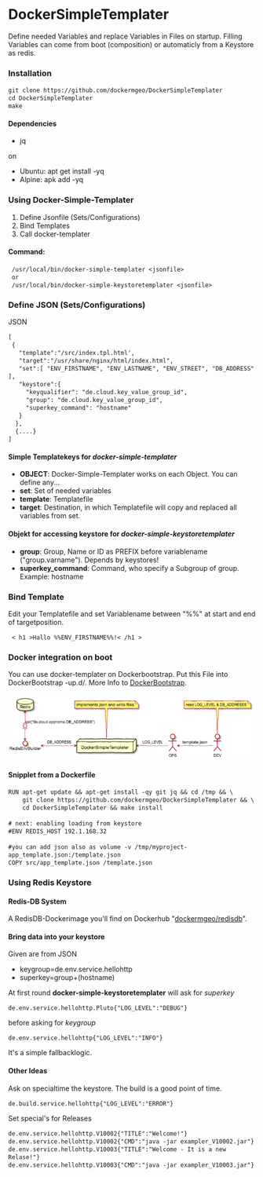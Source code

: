 # DockerSimpleTemplater

Define needed Variables and replace Variables in Files on startup.
Filling Variables can come from boot (composition) or automaticly from a Keystore as redis.

### Installation
```
git clone https://github.com/dockermgeo/DockerSimpleTemplater
cd DockerSimpleTemplater
make
```

#### Dependencies
* jq

on
*  Ubuntu: apt get install -yq
*  Alpine: apk add -yq


### Using Docker-Simple-Templater

1. Define Jsonfile (Sets/Configurations)
2. Bind Templates
3. Call docker-templater

#### Command:
```
 /usr/local/bin/docker-simple-templater <jsonfile>
 or
 /usr/local/bin/docker-simple-keystoretemplater <jsonfile>
```


### Define JSON (Sets/Configurations)
JSON
```
[
 {
   "template":"/src/index.tpl.html',
   "target":"/usr/share/nginx/html/index.html",
   "set":[ "ENV_FIRSTNAME", "ENV_LASTNAME", "ENV_STREET", "DB_ADDRESS" ],
   "keystore":{
     "keyqualifier": "de.cloud.key_value_group_id",
     "group": "de.cloud.key_value_group_id",
     "superkey_command": "hostname"
   }
  },
  {....}
]
```
#### Simple Templatekeys for ***docker-simple-templater***
- **OBJECT**: Docker-Simple-Templater works on each Object. You can define any...
- **set**: Set of needed variables
- **template**: Templatefile
- **target**: Destination, in which Templatefile will copy and replaced all variables from set.

#### Objekt for accessing keystore for ***docker-simple-keystoretemplater***
- **group**: Group, Name or ID as PREFIX before variablename ("group.varname"). Depends by keystores!
- **superkey_command**: Command, who specify a Subgroup of group. Example: hostname


### Bind Template
Edit your Templatefile and set Variablename between "%%" at start and end of targetposition.
```
 < h1 >Hallo %%ENV_FIRSTNAME%%!< /h1 >
```

### Docker integration on boot
You can use docker-templater on Dockerbootstrap. Put this File into DockerBootstrap -up.d/.
More Info to [DockerBootstrap](https://github.com/dockermgeo/DockerBootstrap).

![Architecture](docs/dst-architektur.png)


#### Snipplet from a Dockerfile
```
RUN apt-get update && apt-get install -qy git jq && cd /tmp && \
    git clone https://github.com/dockermgeo/DockerSimpleTemplater && \
    cd DockerSimpleTemplater && make install

# next: enabling loading from keystore
#ENV REDIS_HOST 192.1.168.32

#you can add json also as volume -v /tmp/myproject-app_template.json:/template.json
COPY src/app_template.json /template.json
```

### Using Redis Keystore

#### Redis-DB System
A RedisDB-Dockerimage you'll find on Dockerhub "[dockermgeo/redisdb](https://hub.docker.com/r/dockermgeo/redisdb/)".

#### Bring data into your keystore
Given are from JSON
  - keygroup=de.env.service.hellohttp
  - superkey=group+(hostname)

At first round **docker-simple-keystoretemplater** will ask for *superkey*
```
de.env.service.hellohttp.Pluto{"LOG_LEVEL":"DEBUG"}
```
before asking for *keygroup*
```
de.env.service.hellohttp{"LOG_LEVEL":"INFO"}
```
It's a simple fallbacklogic.

#### Other Ideas
Ask on specialtime the keystore. The build is a good point of time.
```
de.build.service.hellohttp{"LOG_LEVEL":"ERROR"}
```

Set special's for Releases
```
de.env.service.hellohttp.V10002{"TITLE":"Welcome!"}
de.env.service.hellohttp.V10002{"CMD":"java -jar exampler_V10002.jar"}
de.env.service.hellohttp.V10003{"TITLE":"Welcome - It is a new Relase!"}
de.env.service.hellohttp.V10003{"CMD":"java -jar exampler_V10003.jar"}
```
